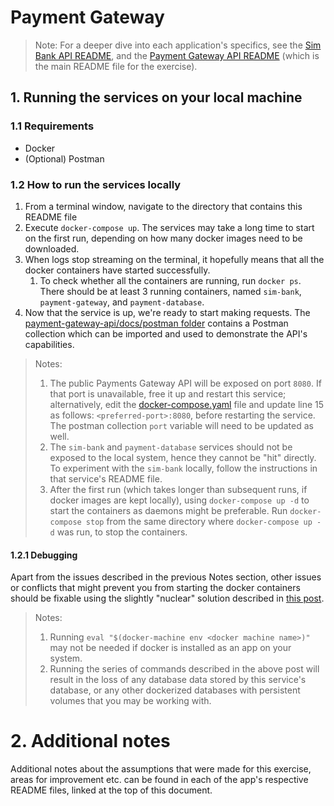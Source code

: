 # Payment Gateway

> Note: For a deeper dive into each application's specifics, see the [Sim Bank API README](./sim-bank-api/README.md), 
> and the [Payment Gateway API README](./payment-gateway-api/README.md) (which is the main README file for the exercise).

## 1. Running the services on your local machine

### 1.1 Requirements

- Docker
- (Optional) Postman

### 1.2 How to run the services locally

1. From a terminal window, navigate to the directory that contains this README file
2. Execute `docker-compose up`. The services may take a long time to start on the first run, 
depending on how many docker images need to be downloaded.
3. When logs stop streaming on the terminal, it hopefully means that all the docker containers
have started successfully.
   1. To check whether all the containers are running, run `docker ps`. There should be at least 3
    running containers, named `sim-bank`, `payment-gateway`, and `payment-database`.
4. Now that the service is up, we're ready to start making requests. 
The [payment-gateway-api/docs/postman folder](./payment-gateway-api/docs/postman) contains a Postman collection
which can be imported and used to demonstrate the API's capabilities.

> Notes:
> 1. The public Payments Gateway API will be exposed on port `8080`. If that port is unavailable, 
> free it up and restart this service; alternatively, edit the [docker-compose.yaml](./docker-compose.yaml) file
> and update line 15 as follows: `<preferred-port>:8080`, before restarting the service. The postman collection
> `port` variable will need to be updated as well.
> 2. The `sim-bank` and `payment-database` services should not be exposed to the local system, hence they cannot be
> "hit" directly. To experiment with the `sim-bank` locally, follow the instructions in that service's README file.
> 3. After the first run (which takes longer than subsequent runs, if docker images are kept locally), using 
> `docker-compose up -d` to start the containers as daemons might be preferable. Run `docker-compose stop` from the same
> directory where `docker-compose up -d` was run, to stop the containers.

#### 1.2.1 Debugging

Apart from the issues described in the previous Notes section, other issues or conflicts that might prevent you from 
starting the docker containers should be fixable using the slightly "nuclear" solution described in 
[this post](https://docs.tibco.com/pub/mash-local/4.3.0/doc/html/docker/GUID-BD850566-5B79-4915-987E-430FC38DAAE4.html).

> Notes:
> 1. Running `eval "$(docker-machine env <docker machine name>)"` may not be needed if docker is installed as an app on
> your system.
> 2. Running the series of commands described in the above post will result in the loss of any database data stored by 
> this service's database, or any other dockerized databases with persistent volumes that you may be working with.

# 2. Additional notes

Additional notes about the assumptions that were made for this exercise, areas for improvement etc. can be found in each
of the app's respective README files, linked at the top of this document.
